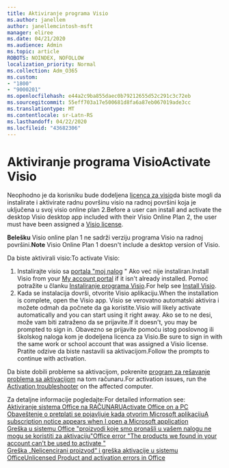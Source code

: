 ```yaml
---
title: Aktiviranje programa Visio
ms.author: janellem
author: janellemcintosh-msft
manager: eliree
ms.date: 04/21/2020
ms.audience: Admin
ms.topic: article
ROBOTS: NOINDEX, NOFOLLOW
localization_priority: Normal
ms.collection: Adm_O365
ms.custom:
- "1800"
- "9000201"
ms.openlocfilehash: e44a2c9ba855daec0b79212655d52c291c3c72eb
ms.sourcegitcommit: 55eff703a17e500681d8fa6a87eb067019ade3cc
ms.translationtype: MT
ms.contentlocale: sr-Latn-RS
ms.lasthandoff: 04/22/2020
ms.locfileid: "43682306"
---
```

# <a name="activate-visio"></a><span data-ttu-id="b9bf6-102">Aktiviranje programa Visio</span><span class="sxs-lookup"><span data-stu-id="b9bf6-102">Activate Visio</span></span>

<span data-ttu-id="b9bf6-103">Neophodno je da korisniku bude dodeljena [licenca za visio](https://docs.microsoft.com/office365/admin/subscriptions-and-billing/assign-licenses-to-users?wt.mc_id=OfficeAdm_ClientDIA_Alchemy1800)da biste mogli da instalirate i aktivirate radnu površinu visio na radnoj površini koja je uključena u svoj visio online plan 2.</span><span class="sxs-lookup"><span data-stu-id="b9bf6-103">Before a user can install and activate the desktop Visio desktop app included with their Visio Online Plan 2, the user must have been assigned a [Visio license](https://docs.microsoft.com/office365/admin/subscriptions-and-billing/assign-licenses-to-users?wt.mc_id=OfficeAdm_ClientDIA_Alchemy1800).</span></span>

<span data-ttu-id="b9bf6-104">**Belešku** Visio online plan 1 ne sadrži verziju programa Visio na radnoj površini.</span><span class="sxs-lookup"><span data-stu-id="b9bf6-104">**Note** Visio Online Plan 1 doesn't include a desktop version of Visio.</span></span>

<span data-ttu-id="b9bf6-105">Da biste aktivirali visio:</span><span class="sxs-lookup"><span data-stu-id="b9bf6-105">To activate Visio:</span></span>

1. <span data-ttu-id="b9bf6-106">Instalirajte visio sa [portala "moj nalog](https://portal.office.com/account#installs) " Ako već nije instaliran.</span><span class="sxs-lookup"><span data-stu-id="b9bf6-106">Install Visio from your [My account portal](https://portal.office.com/account#installs) if it isn't already installed.</span></span> <span data-ttu-id="b9bf6-107">Pomoć potražite u članku [Instaliranje programa Visio](https://support.office.com/article/f98f21e3-aa02-4827-9167-ddab5b025710?wt.mc_id=OfficeAdm_ClientDIA_Alchemy1800).</span><span class="sxs-lookup"><span data-stu-id="b9bf6-107">For help see [Install Visio](https://support.office.com/article/f98f21e3-aa02-4827-9167-ddab5b025710?wt.mc_id=OfficeAdm_ClientDIA_Alchemy1800).</span></span>
2. <span data-ttu-id="b9bf6-108">Kada se instalacija dovrši, otvorite Visio aplikaciju.</span><span class="sxs-lookup"><span data-stu-id="b9bf6-108">When the installation is complete, open the Visio app.</span></span> <span data-ttu-id="b9bf6-109">Visio se verovatno automatski aktivira i možete odmah da počnete da ga koristite.</span><span class="sxs-lookup"><span data-stu-id="b9bf6-109">Visio will likely activate automatically and you can start using it right away.</span></span> <span data-ttu-id="b9bf6-110">Ako se to ne desi, može vam biti zatraženo da se prijavite.</span><span class="sxs-lookup"><span data-stu-id="b9bf6-110">If it doesn't, you may be prompted to sign in.</span></span> <span data-ttu-id="b9bf6-111">Obavezno se prijavite pomoću istog poslovnog ili školskog naloga kom je dodeljena licenca za Visio.</span><span class="sxs-lookup"><span data-stu-id="b9bf6-111">Be sure to sign in with the same work or school account that was assigned a Visio license.</span></span> <span data-ttu-id="b9bf6-112">Pratite odzive da biste nastavili sa aktivacijom.</span><span class="sxs-lookup"><span data-stu-id="b9bf6-112">Follow the prompts to continue with activation.</span></span> 

<span data-ttu-id="b9bf6-113">Da biste dobili probleme sa aktivacijom, pokrenite [program za rešavanje problema sa aktivacijom](https://aka.ms/SARA-OfficeActivation-Alchemy) na tom računaru.</span><span class="sxs-lookup"><span data-stu-id="b9bf6-113">For activation issues, run the [Activation troubleshooter](https://aka.ms/SARA-OfficeActivation-Alchemy) on the affected computer.</span></span>

<span data-ttu-id="b9bf6-114">Za detaljne informacije pogledajte:</span><span class="sxs-lookup"><span data-stu-id="b9bf6-114">For detailed information see:</span></span><br>
[<span data-ttu-id="b9bf6-115">Aktiviranje sistema Office na RAČUNARU</span><span class="sxs-lookup"><span data-stu-id="b9bf6-115">Activate Office on a PC</span></span>](https://support.office.com/article/5bd38f38-db92-448b-a982-ad170b1e187e?wt.mc_id=OfficeAdm_ClientDIA_Alchemy1800)<br>
[<span data-ttu-id="b9bf6-116">Obaveštenje o pretplati se pojavljuje kada otvorim Microsoft aplikaciju</span><span class="sxs-lookup"><span data-stu-id="b9bf6-116">A subscription notice appears when I open a Microsoft application</span></span>](https://support.office.com/article/4cabe32c-f594-4c0e-9191-3d3ade10cceb?wt.mc_id=OfficeAdm_ClientDIA_Alchemy1800)<br>
[<span data-ttu-id="b9bf6-117">Greška u sistemu Office "proizvodi koje smo pronašli u vašem nalogu ne mogu se <app>koristiti za aktivaciju"</span><span class="sxs-lookup"><span data-stu-id="b9bf6-117">Office error "The products we found in your account can't be used to activate <app>"</span></span>](https://support.office.com/article/c9f9a0b3-5aae-4131-8077-21e6a59f141e?wt.mc_id=OfficeAdm_ClientDIA_Alchemy1800)<br>
[<span data-ttu-id="b9bf6-118">Greška „Nelicencirani proizvod“ i greška aktivacije u sistemu Office</span><span class="sxs-lookup"><span data-stu-id="b9bf6-118">Unlicensed Product and activation errors in Office</span></span>](https://support.office.com/article/0d23d3c0-c19c-4b2f-9845-5344fedc4380?wt.mc_id=OfficeAdm_ClientDIA_Alchemy1800)